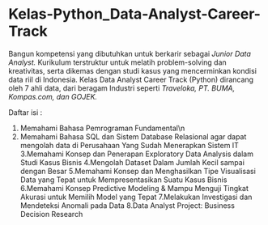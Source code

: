 # Kelas-Python_Data-Analyst-Career-Track
Bangun kompetensi yang dibutuhkan untuk berkarir sebagai *Junior Data Analyst.* 
Kurikulum terstruktur untuk melatih problem-solving dan kreativitas, serta dikemas dengan studi kasus yang mencerminkan kondisi data riil di Indonesia. 
Kelas Data Analyst Career Track (Python) dirancang oleh 7 ahli data, dari beragam Industri seperti *Traveloka, PT. BUMA, Kompas.com, dan GOJEK.*


Daftar isi :
1. Memahami Bahasa Pemrograman Fundamental\n
2. Memahami Bahasa SQL dan Sistem Database Relasional agar dapat mengolah data di Perusahaan Yang Sudah Menerapkan Sistem IT
3.Memahami Konsep dan Penerapan Exploratory Data Analysis dalam Studi Kasus Bisnis
4.Mengolah Dataset Dalam Jumlah Kecil sampai dengan Besar
5.Memahami Konsep dan Menghasilkan Tipe Visualisasi Data yang Tepat untuk Mempresentasikan Suatu Kasus Bisnis
6.Memahami Konsep Predictive Modeling & Mampu Menguji Tingkat Akurasi untuk Memilih Model yang Tepat
7.Melakukan Investigasi dan Mendeteksi Anomali pada Data
8.Data Analyst Project: Business Decision Research
